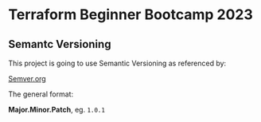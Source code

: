 # Terraform Beginner Bootcamp 2023

## Semantc Versioning 

This project is going to use Semantic Versioning as referenced by:

[Semver.org](https://semver.org)

The general format:

**Major.Minor.Patch**, eg. `1.0.1`